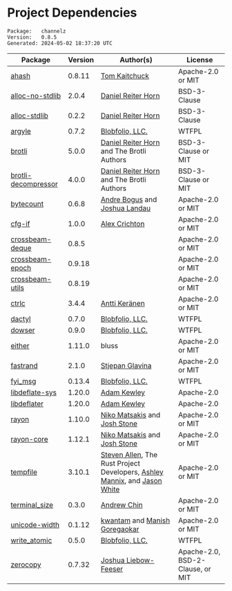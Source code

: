 # Project Dependencies
    Package:   channelz
    Version:   0.8.5
    Generated: 2024-05-02 18:37:20 UTC

| Package | Version | Author(s) | License |
| ---- | ---- | ---- | ---- |
| [ahash](https://github.com/tkaitchuck/ahash) | 0.8.11 | [Tom Kaitchuck](mailto:tom.kaitchuck@gmail.com) | Apache-2.0 or MIT |
| [alloc-no-stdlib](https://github.com/dropbox/rust-alloc-no-stdlib) | 2.0.4 | [Daniel Reiter Horn](mailto:danielrh@dropbox.com) | BSD-3-Clause |
| [alloc-stdlib](https://github.com/dropbox/rust-alloc-no-stdlib) | 0.2.2 | [Daniel Reiter Horn](mailto:danielrh@dropbox.com) | BSD-3-Clause |
| [argyle](https://github.com/Blobfolio/argyle) | 0.7.2 | [Blobfolio, LLC.](mailto:hello@blobfolio.com) | WTFPL |
| [brotli](https://github.com/dropbox/rust-brotli) | 5.0.0 | [Daniel Reiter Horn](mailto:danielrh@dropbox.com) and The Brotli Authors | BSD-3-Clause or MIT |
| [brotli-decompressor](https://github.com/dropbox/rust-brotli-decompressor) | 4.0.0 | [Daniel Reiter Horn](mailto:danielrh@dropbox.com) and The Brotli Authors | BSD-3-Clause or MIT |
| [bytecount](https://github.com/llogiq/bytecount) | 0.6.8 | [Andre Bogus](mailto:bogusandre@gmail.de) and [Joshua Landau](mailto:joshua@landau.ws) | Apache-2.0 or MIT |
| [cfg-if](https://github.com/alexcrichton/cfg-if) | 1.0.0 | [Alex Crichton](mailto:alex@alexcrichton.com) | Apache-2.0 or MIT |
| [crossbeam-deque](https://github.com/crossbeam-rs/crossbeam) | 0.8.5 |  | Apache-2.0 or MIT |
| [crossbeam-epoch](https://github.com/crossbeam-rs/crossbeam) | 0.9.18 |  | Apache-2.0 or MIT |
| [crossbeam-utils](https://github.com/crossbeam-rs/crossbeam) | 0.8.19 |  | Apache-2.0 or MIT |
| [ctrlc](https://github.com/Detegr/rust-ctrlc.git) | 3.4.4 | [Antti Keränen](mailto:detegr@gmail.com) | Apache-2.0 or MIT |
| [dactyl](https://github.com/Blobfolio/dactyl) | 0.7.0 | [Blobfolio, LLC.](mailto:hello@blobfolio.com) | WTFPL |
| [dowser](https://github.com/Blobfolio/dowser) | 0.9.0 | [Blobfolio, LLC.](mailto:hello@blobfolio.com) | WTFPL |
| [either](https://github.com/rayon-rs/either) | 1.11.0 | bluss | Apache-2.0 or MIT |
| [fastrand](https://github.com/smol-rs/fastrand) | 2.1.0 | [Stjepan Glavina](mailto:stjepang@gmail.com) | Apache-2.0 or MIT |
| [fyi_msg](https://github.com/Blobfolio/fyi) | 0.13.4 | [Blobfolio, LLC.](mailto:hello@blobfolio.com) | WTFPL |
| [libdeflate-sys](https://github.com/adamkewley/libdeflater) | 1.20.0 | [Adam Kewley](mailto:contact@adamkewley.com) | Apache-2.0 |
| [libdeflater](https://github.com/adamkewley/libdeflater) | 1.20.0 | [Adam Kewley](mailto:contact@adamkewley.com) | Apache-2.0 |
| [rayon](https://github.com/rayon-rs/rayon) | 1.10.0 | [Niko Matsakis](mailto:niko@alum.mit.edu) and [Josh Stone](mailto:cuviper@gmail.com) | Apache-2.0 or MIT |
| [rayon-core](https://github.com/rayon-rs/rayon) | 1.12.1 | [Niko Matsakis](mailto:niko@alum.mit.edu) and [Josh Stone](mailto:cuviper@gmail.com) | Apache-2.0 or MIT |
| [tempfile](https://github.com/Stebalien/tempfile) | 3.10.1 | [Steven Allen](mailto:steven@stebalien.com), The Rust Project Developers, [Ashley Mannix](mailto:ashleymannix@live.com.au), and [Jason White](mailto:me@jasonwhite.io) | Apache-2.0 or MIT |
| [terminal_size](https://github.com/eminence/terminal-size) | 0.3.0 | [Andrew Chin](mailto:achin@eminence32.net) | Apache-2.0 or MIT |
| [unicode-width](https://github.com/unicode-rs/unicode-width) | 0.1.12 | [kwantam](mailto:kwantam@gmail.com) and [Manish Goregaokar](mailto:manishsmail@gmail.com) | Apache-2.0 or MIT |
| [write_atomic](https://github.com/Blobfolio/write_atomic) | 0.5.0 | [Blobfolio, LLC.](mailto:hello@blobfolio.com) | WTFPL |
| [zerocopy](https://github.com/google/zerocopy) | 0.7.32 | [Joshua Liebow-Feeser](mailto:joshlf@google.com) | Apache-2.0, BSD-2-Clause, or MIT |
